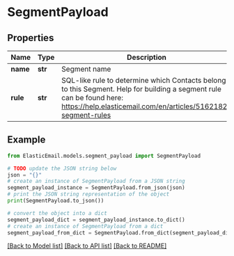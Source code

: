 # SegmentPayload


## Properties

Name | Type | Description | Notes
------------ | ------------- | ------------- | -------------
**name** | **str** | Segment name | 
**rule** | **str** | SQL-like rule to determine which Contacts belong to this Segment. Help for building a segment rule can be found here: https://help.elasticemail.com/en/articles/5162182-segment-rules | 

## Example

```python
from ElasticEmail.models.segment_payload import SegmentPayload

# TODO update the JSON string below
json = "{}"
# create an instance of SegmentPayload from a JSON string
segment_payload_instance = SegmentPayload.from_json(json)
# print the JSON string representation of the object
print(SegmentPayload.to_json())

# convert the object into a dict
segment_payload_dict = segment_payload_instance.to_dict()
# create an instance of SegmentPayload from a dict
segment_payload_from_dict = SegmentPayload.from_dict(segment_payload_dict)
```
[[Back to Model list]](../README.md#documentation-for-models) [[Back to API list]](../README.md#documentation-for-api-endpoints) [[Back to README]](../README.md)


